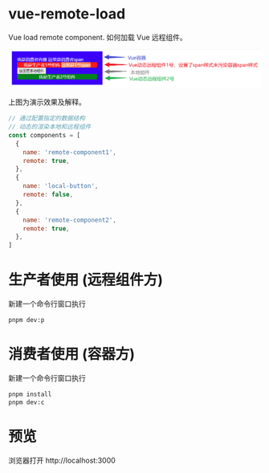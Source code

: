 # vue-remote-load

Vue load remote component. 如何加载 Vue 远程组件。

![preview](./assets/image.png)

上图为演示效果及解释。

```js
// 通过配置指定的数据结构
// 动态的渲染本地和远程组件
const components = [
  {
    name: 'remote-component1',
    remote: true,
  },
  {
    name: 'local-button',
    remote: false,
  },
  {
    name: 'remote-component2',
    remote: true,
  },
]
```

# 生产者使用 (远程组件方)

新建一个命令行窗口执行

```
pnpm dev:p
```

# 消费者使用 (容器方)

新建一个命令行窗口执行

```
pnpm install
pnpm dev:c
```

# 预览

浏览器打开 http://localhost:3000
